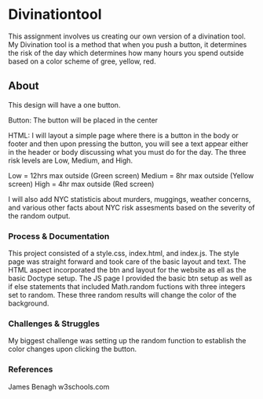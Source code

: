 # Divinationtool
This assignment involves us creating our own version of a divination tool. My Divination tool is a method that when you push a button, it determines the risk of the day which determines how many hours you spend outside based on a color scheme of gree, yellow, red.
 ## About
This design will have a one button. 

Button: The button will be placed in the center 

HTML: I will layout a simple page where there is a button in the body or footer and then upon pressing the button, you will see a text appear either in the header or body discussing what you must do for the day. The three risk levels are Low, Medium, and High. 

Low = 12hrs max outside (Green screen)
Medium = 8hr max outside (Yellow screen)
High = 4hr max outside (Red screen)

I will also add NYC statisticis about murders, muggings, weather concerns, and various other facts about NYC risk assesments based on the severity of the random output.

 ### Process & Documentation
This project consisted of a style.css, index.html, and index.js. The style page was straight forward and took care of the basic layout and text.
The HTML aspect incorporated the btn and layout for the website as ell as the basic Doctype setup.
The JS page I provided the basic btn setup as well as if else statements that included Math.random fuctions with three integers set to random. These three random results will change the color of the background.
### Challenges & Struggles
My biggest challenge was setting up the random function to establish the color changes upon clicking the button.
### References
James Benagh
w3schools.com
